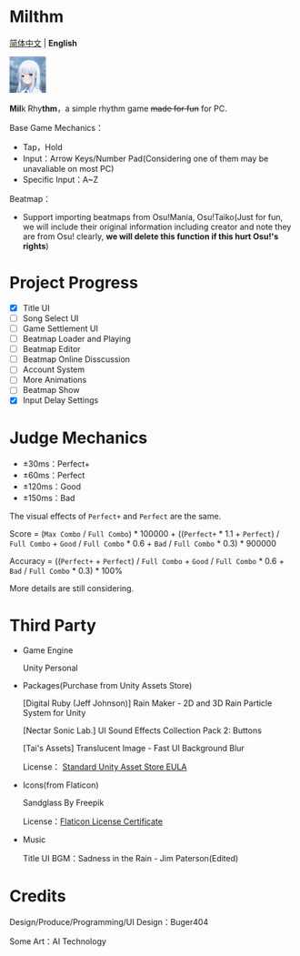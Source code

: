 # Milthm

[简体中文](https://github.com/buger404/Milthm/blob/master/README.md) | **English**

<img src="Icon.png" alt="Milthm" style="zoom:50%;" />

**Mil**k Rhy**thm**，a simple rhythm game ~~made for fun~~ for PC.

Base Game Mechanics：

* Tap，Hold
* Input：Arrow Keys/Number Pad(Considering one of them may be unavaliable on most PC)
* Specific Input：A~Z

Beatmap：

* Support importing beatmaps from Osu!Mania, Osu!Taiko(Just for fun, we will include their original information including creator and note they are from Osu! clearly, **we will delete this function if this hurt Osu!'s rights**) 

# Project Progress

- [x] Title UI
- [ ] Song Select UI
- [ ] Game Settlement UI
- [ ] Beatmap Loader and Playing
- [ ] Beatmap Editor
- [ ] Beatmap Online Disscussion
- [ ] Account System
- [ ] More Animations
- [ ] Beatmap Show
- [x] Input Delay Settings

# Judge Mechanics

* ±30ms：Perfect+
* ±60ms：Perfect
* ±120ms：Good
* ±150ms：Bad

The visual effects of `Perfect+` and `Perfect` are the same.

Score = (`Max Combo` / `Full Combo`) * 100000 + ((`Perfect+` * 1.1 + `Perfect`) / `Full Combo` + `Good` / `Full Combo` * 0.6 + `Bad` / `Full Combo` * 0.3) * 900000

Accuracy = ((`Perfect+` + `Perfect`) / `Full Combo` + `Good`  / `Full Combo` * 0.6 + `Bad`  / `Full Combo` * 0.3) * 100%

More details are still considering.

# Third Party

* Game Engine

  Unity Personal

* Packages(Purchase from Unity Assets Store)

  [Digital Ruby (Jeff Johnson)] Rain Maker - 2D and 3D Rain Particle System for Unity

  [Nectar Sonic Lab.] UI Sound Effects Collection Pack 2: Buttons

  [Tai's Assets] Translucent Image - Fast UI Background Blur

  License： [Standard Unity Asset Store EULA](https://unity3d.com/legal/as_terms)

* Icons(from Flaticon)

  Sandglass By Freepik

  License：[Flaticon License Certificate](https://media.flaticon.com/license/license.pdf)

* Music

  Title UI BGM：Sadness in the Rain - Jim Paterson(Edited)

# Credits

Design/Produce/Programming/UI Design：Buger404

Some Art：AI Technology